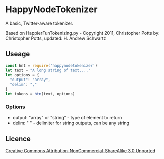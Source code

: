 # HappyNodeTokenizer

A basic, Twitter-aware tokenizer.

Based on HappierFunTokenizing.py - Copyright 2011, Christopher Potts
by: Christopher Potts, updated: H. Andrew Schwartz

## Useage
```Javascript
const hnt = require('happynodetokenizer')
let text = "A long string of text...."
let options = {
  "output": "array",
  "delim": ","
}
let tokens = htn(text, options)
```

### Options
* output: "array" or "string" - type of element to return
* delim: " " - delimiter for string outputs, can be any string

## Licence
[Creative Commons Attribution-NonCommercial-ShareAlike 3.0 Unported](http://creativecommons.org/licenses/by-nc-sa/3.0/)